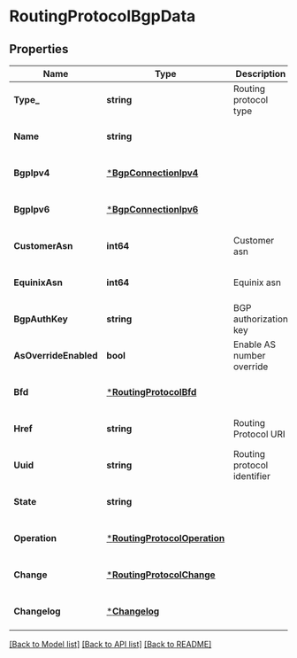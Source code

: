 # RoutingProtocolBgpData

## Properties
Name | Type | Description | Notes
------------ | ------------- | ------------- | -------------
**Type_** | **string** | Routing protocol type | [optional] [default to null]
**Name** | **string** |  | [optional] [default to null]
**BgpIpv4** | [***BgpConnectionIpv4**](BGPConnectionIpv4.md) |  | [optional] [default to null]
**BgpIpv6** | [***BgpConnectionIpv6**](BGPConnectionIpv6.md) |  | [optional] [default to null]
**CustomerAsn** | **int64** | Customer asn | [optional] [default to null]
**EquinixAsn** | **int64** | Equinix asn | [optional] [default to null]
**BgpAuthKey** | **string** | BGP authorization key | [optional] [default to null]
**AsOverrideEnabled** | **bool** | Enable AS number override | [optional] [default to null]
**Bfd** | [***RoutingProtocolBfd**](RoutingProtocolBFD.md) |  | [optional] [default to null]
**Href** | **string** | Routing Protocol URI | [optional] [default to null]
**Uuid** | **string** | Routing protocol identifier | [optional] [default to null]
**State** | **string** |  | [optional] [default to null]
**Operation** | [***RoutingProtocolOperation**](RoutingProtocolOperation.md) |  | [optional] [default to null]
**Change** | [***RoutingProtocolChange**](RoutingProtocolChange.md) |  | [optional] [default to null]
**Changelog** | [***Changelog**](Changelog.md) |  | [optional] [default to null]

[[Back to Model list]](../README.md#documentation-for-models) [[Back to API list]](../README.md#documentation-for-api-endpoints) [[Back to README]](../README.md)

